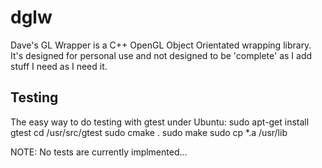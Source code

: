 dglw
====
Dave's GL Wrapper is a C++ OpenGL Object Orientated wrapping library. It's designed for personal use and not designed to be 'complete' as I add stuff I need as I need it.

Testing
-------
The easy way to do testing with gtest under Ubuntu:
sudo apt-get install gtest
cd /usr/src/gtest
sudo cmake .
sudo make
sudo cp *.a /usr/lib

NOTE: No tests are currently implmented...

